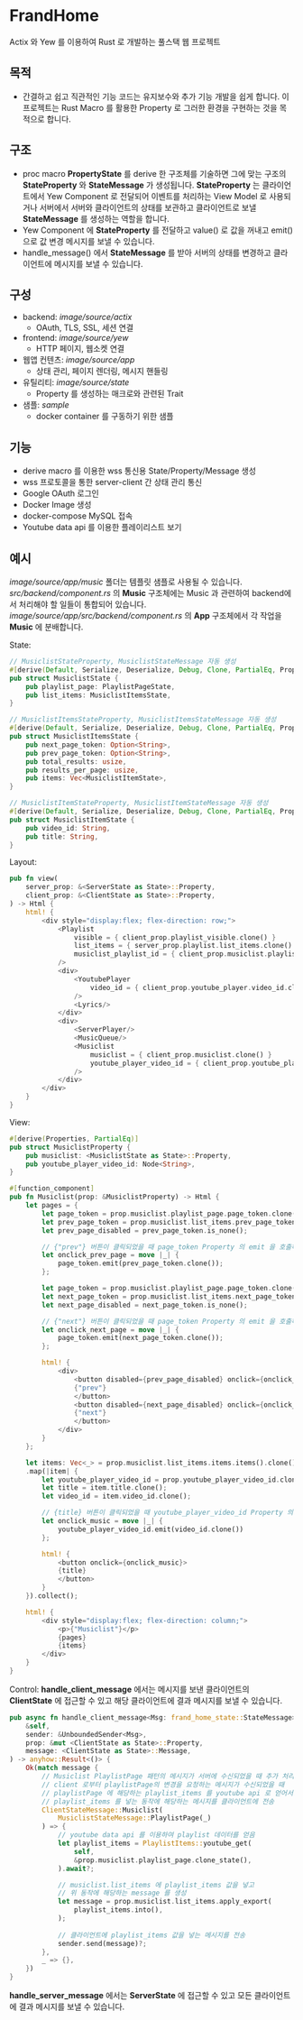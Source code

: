# FrandHome
Actix 와 Yew 를 이용하여 Rust 로 개발하는 풀스택 웹 프로젝트


## 목적
- 간결하고 쉽고 직관적인 기능 코드는 유지보수와 추가 기능 개발을 쉽게 합니다.
이 프로젝트는 Rust Macro 를 활용한 Property 로 그러한 환경을 구현하는 것을 목적으로 합니다.


## 구조
- proc macro __PropertyState__ 를 derive 한 구조체를 기술하면
그에 맞는 구조의 __StateProperty__ 와 __StateMessage__ 가 생성됩니다.
__StateProperty__ 는 클라이언트에서 Yew Component 로 전달되어 이벤트를 처리하는 View Model 로 사용되거나
서버에서 서버와 클라이언트의 상태를 보관하고 클라이언트로 보낼 __StateMessage__ 를 생성하는 역할을 합니다.
- Yew Component 에 __StateProperty__ 를 전달하고 value() 로 값을 꺼내고 emit() 으로 값 변경 메시지를 보낼 수 있습니다.
- handle_message() 에서 __StateMessage__ 를 받아 서버의 상태를 변경하고 클라이언트에 메시지를 보낼 수 있습니다.


## 구성
* backend: _image/source/actix_
    - OAuth, TLS, SSL, 세션 연결
* frontend: _image/source/yew_
    - HTTP 페이지, 웹소켓 연결
* 웹앱 컨텐츠: _image/source/app_
    - 상태 관리, 페이지 렌더링, 메시지 핸들링
* 유틸리티: _image/source/state_
    - Property 를 생성하는 매크로와 관련된 Trait
* 샘플: _sample_
    - docker container 를 구동하기 위한 샘플


## 기능
- derive macro 를 이용한 wss 통신용 State/Property/Message 생성
- wss 프로토콜을 통한 server-client 간 상태 관리 통신
- Google OAuth 로그인
- Docker Image 생성
- docker-compose MySQL 접속
- Youtube data api 를 이용한 플레이리스트 보기


## 예시
_image/source/app/music_ 폴더는 템플릿 샘플로 사용될 수 있습니다. 
_src/backend/component.rs_ 의 __Music__ 구조체에는 Music 과 관련하여 backend에서 처리해야 할 일들이 통합되어 있습니다.
_image/source/app/src/backend/component.rs_ 의 __App__ 구조체에서 각 작업을 __Music__ 에 분배합니다.

State: 
```rust
// MusiclistStateProperty, MusiclistStateMessage 자동 생성
#[derive(Default, Serialize, Deserialize, Debug, Clone, PartialEq, PropertyState)]
pub struct MusiclistState {
    pub playlist_page: PlaylistPageState,
    pub list_items: MusiclistItemsState,
}

// MusiclistItemsStateProperty, MusiclistItemsStateMessage 자동 생성
#[derive(Default, Serialize, Deserialize, Debug, Clone, PartialEq, PropertyState)]
pub struct MusiclistItemsState {
    pub next_page_token: Option<String>,
    pub prev_page_token: Option<String>,
    pub total_results: usize,
    pub results_per_page: usize,
    pub items: Vec<MusiclistItemState>,    
}

// MusiclistItemStateProperty, MusiclistItemStateMessage 자동 생성
#[derive(Default, Serialize, Deserialize, Debug, Clone, PartialEq, PropertyState)]
pub struct MusiclistItemState {
    pub video_id: String,
    pub title: String,
}
```

Layout:
```rust
pub fn view(
    server_prop: &<ServerState as State>::Property,
    client_prop: &<ClientState as State>::Property,
) -> Html {
    html! {
        <div style="display:flex; flex-direction: row;">
            <Playlist 
                visible = { client_prop.playlist_visible.clone() }
                list_items = { server_prop.playlist.list_items.clone() }
                musiclist_playlist_id = { client_prop.musiclist.playlist_page.playlist_id.clone() }
            />
            <div>
                <YoutubePlayer
                    video_id = { client_prop.youtube_player.video_id.clone() }
                />
                <Lyrics/>
            </div>
            <div>
                <ServerPlayer/>        
                <MusicQueue/>    
                <Musiclist
                    musiclist = { client_prop.musiclist.clone() }
                    youtube_player_video_id = { client_prop.youtube_player.video_id.clone() }
                />          
            </div>
        </div>
    }
}
```

View: 
```rust
#[derive(Properties, PartialEq)]
pub struct MusiclistProperty {
    pub musiclist: <MusiclistState as State>::Property,
    pub youtube_player_video_id: Node<String>,
}

#[function_component]
pub fn Musiclist(prop: &MusiclistProperty) -> Html {    
    let pages = {
        let page_token = prop.musiclist.playlist_page.page_token.clone();
        let prev_page_token = prop.musiclist.list_items.prev_page_token.value().clone();
        let prev_page_disabled = prev_page_token.is_none();

        // {"prev"} 버튼이 클릭되었을 때 page_token Property 의 emit 을 호출하여 서버에 prev_page_token 을 전송
        let onclick_prev_page = move |_| {
            page_token.emit(prev_page_token.clone());
        };

        let page_token = prop.musiclist.playlist_page.page_token.clone();
        let next_page_token = prop.musiclist.list_items.next_page_token.value().clone();
        let next_page_disabled = next_page_token.is_none();

        // {"next"} 버튼이 클릭되었을 때 page_token Property 의 emit 을 호출하여 서버에 next_page_token 을 전송
        let onclick_next_page = move |_| {
            page_token.emit(next_page_token.clone());
        };

        html! {
            <div>
                <button disabled={prev_page_disabled} onclick={onclick_prev_page}>
                {"prev"}
                </button>
                <button disabled={next_page_disabled} onclick={onclick_next_page}>
                {"next"}
                </button>
            </div>
        }
    };

    let items: Vec<_> = prop.musiclist.list_items.items.items().clone().into_iter()
    .map(|item| {
        let youtube_player_video_id = prop.youtube_player_video_id.clone();
        let title = item.title.clone();
        let video_id = item.video_id.clone();

        // {title} 버튼이 클릭되었을 때 youtube_player_video_id Property 의 emit 을 호출하여 서버에 video_id 를 전송
        let onclick_music = move |_| {
            youtube_player_video_id.emit(video_id.clone())
        };

        html! {
            <button onclick={onclick_music}>
            {title}
            </button>
        }
    }).collect(); 

    html! {
        <div style="display:flex; flex-direction: column;">
            <p>{"Musiclist"}</p>
            {pages}
            {items}
        </div>
    }
}
```

Control:
__handle_client_message__ 에서는 메시지를 보낸 클라이언트의 __ClientState__ 에 접근할 수 있고 
해당 클라이언트에 결과 메시지를 보낼 수 있습니다.
```rust
pub async fn handle_client_message<Msg: frand_home_state::StateMessage>(
    &self,
    sender: &UnboundedSender<Msg>,
    prop: &mut <ClientState as State>::Property,
    message: <ClientState as State>::Message,
) -> anyhow::Result<()> {
    Ok(match message {
        // Musiclist PlaylistPage 패턴의 메시지가 서버에 수신되었을 때 추가 처리:
        // client 로부터 playlistPage의 변경을 요청하는 메시지가 수신되었을 때
        // playlistPage 에 해당하는 playlist_items 를 youtube api 로 얻어서
        // playlist_items 를 넣는 동작에 해당하는 메시지를 클라이언트에 전송
        ClientStateMessage::Musiclist(
            MusiclistStateMessage::PlaylistPage(_)        
        ) => {
            // youtube data api 를 이용하여 playlist 데이터를 얻음
            let playlist_items = PlaylistItems::youtube_get(
                self,
                &prop.musiclist.playlist_page.clone_state(),
            ).await?;

            // musiclist.list_items 에 playlist_items 값을 넣고
            // 위 동작에 해당하는 message 를 생성
            let message = prop.musiclist.list_items.apply_export(
                playlist_items.into(),
            );          
                            
            // 클라이언트에 playlist_items 값을 넣는 메시지를 전송
            sender.send(message)?;  
        },
        _ => {},
    })
}   
```

__handle_server_message__ 에서는 __ServerState__ 에 접근할 수 있고 
모든 클라이언트에 결과 메시지를 보낼 수 있습니다.
